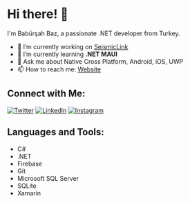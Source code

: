 # Hi there! 👋

I'm Babürşah Baz, a passionate .NET developer from Turkey.

- 🔭 I’m currently working on [SeismicLink](https://airteriae.com/seismiclink/nk/)
- 🌱 I’m currently learning **.NET MAUI**
- 💬 Ask me about Native Cross Platform, Android, iOS, UWP
- 📫 How to reach me: [Website](https://airteriae.com/seismiclink/)

## Connect with Me:

[![Twitter](https://img.shields.io/twitter/follow/venaflexia?logo=twitter&style=for-the-badge)](https://twitter.com/venaflexia)
[![LinkedIn](https://img.shields.io/badge/LinkedIn-Connect-blue)](https://linkedin.com/in/babürşah-baz-641a86271)
[![Instagram](https://img.shields.io/badge/Instagram-Follow-orange)](https://instagram.com/venaflexia)

## Languages and Tools:

- C#
- .NET
- Firebase
- Git
- Microsoft SQL Server
- SQLite
- Xamarin

